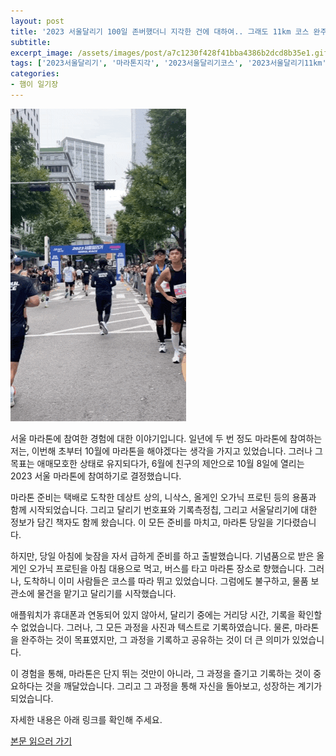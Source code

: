 ```yaml
---
layout: post
title: '2023 서울달리기 100일 존버했더니 지각한 건에 대하여.. 그래도 11km 코스 완주함'
subtitle: 
excerpt_image: /assets/images/post/a7c1230f428f41bba4386b2dcd8b35e1.gif
tags: ['2023서울달리기', '마라톤지각', '2023서울달리기코스', '2023서울달리기11km', '러닝이즈마이라잎', '서울마라톤', '10월마라톤']
categories: 
- 햄이 일기장
---
```


![메인 이미지](/assets/images/post/a7c1230f428f41bba4386b2dcd8b35e1.gif)

서울 마라톤에 참여한 경험에 대한 이야기입니다. 일년에 두 번 정도 마라톤에 참여하는 저는, 이번해 초부터 10월에 마라톤을 해야겠다는 생각을 가지고 있었습니다. 그러나 그 목표는 애매모호한 상태로 유지되다가, 6월에 친구의 제안으로 10월 8일에 열리는 2023 서울 마라톤에 참여하기로 결정했습니다.

마라톤 준비는 택배로 도착한 데상트 상의, 니삭스, 올게인 오가닉 프로틴 등의 용품과 함께 시작되었습니다. 그리고 달리기 번호표와 기록측정칩, 그리고 서울달리기에 대한 정보가 담긴 책자도 함께 왔습니다. 이 모든 준비를 마치고, 마라톤 당일을 기다렸습니다.

하지만, 당일 아침에 늦잠을 자서 급하게 준비를 하고 출발했습니다. 기념품으로 받은 올게인 오가닉 프로틴을 아침 대용으로 먹고, 버스를 타고 마라톤 장소로 향했습니다. 그러나, 도착하니 이미 사람들은 코스를 따라 뛰고 있었습니다. 그럼에도 불구하고, 물품 보관소에 물건을 맡기고 달리기를 시작했습니다.

애플워치가 휴대폰과 연동되어 있지 않아서, 달리기 중에는 거리당 시간, 기록을 확인할 수 없었습니다. 그러나, 그 모든 과정을 사진과 텍스트로 기록하였습니다. 물론, 마라톤을 완주하는 것이 목표였지만, 그 과정을 기록하고 공유하는 것이 더 큰 의미가 있었습니다.

이 경험을 통해, 마라톤은 단지 뛰는 것만이 아니라, 그 과정을 즐기고 기록하는 것이 중요하다는 것을 깨달았습니다. 그리고 그 과정을 통해 자신을 돌아보고, 성장하는 계기가 되었습니다.

자세한 내용은 아래 링크를 확인해 주세요.

[본문 읽으러 가기](https://m.blog.naver.com/ham_eaten_jellybear/223231524307)
